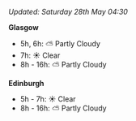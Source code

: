 *Updated: Saturday 28th May 04:30*

**Glasgow**

* 5h, 6h: :partly_sunny: Partly Cloudy
* 7h: :sunny: Clear
* 8h - 16h: :partly_sunny: Partly Cloudy

**Edinburgh**

* 5h - 7h: :sunny: Clear
* 8h - 16h: :partly_sunny: Partly Cloudy
